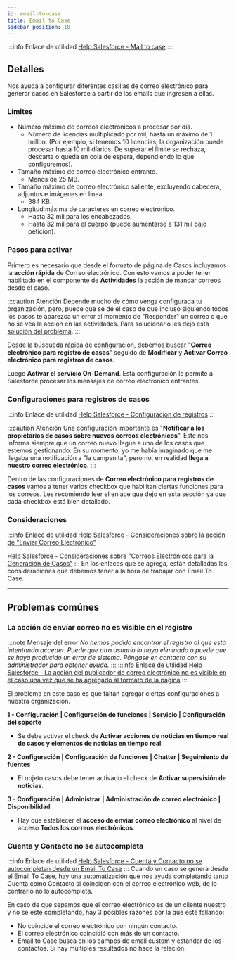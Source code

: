 ```yaml
---
id: email-to-case
title: Email to Case
sidebar_position: 10
---
```


:::info Enlace de utilidad
[Help Salesforce - Mail to case](https://help.salesforce.com/s/articleView?id=sf.customizesupport_email.htm&type=5)
:::

## Detalles
Nos ayuda a configurar diferentes casillas de correo electrónico para generar casos en Salesforce a partir de los emails que ingresen a ellas.

### Límites
* Número máximo de correos electrónicos a procesar por día.
    * Número de licencias multiplicado por mil, hasta un máximo de 1 millon. (Por ejemplo, si tenemos 10 licencias, la organización puede
    procesar hasta 10 mil díarios. De superar el límite se rechaza, descarta o queda en cola de espera, dependiendo lo que configuremos).
* Tamaño máximo de correo electrónico entrante.
    * Menos de 25 MB.
* Tamaño máximo de correo electrónico saliente, excluyendo cabecera, adjuntos e imágenes en línea.
    * 384 KB.
* Longitud máxima de caracteres en correo electrónico.
    * Hasta 32 mil para los encabezados.
    * Hasta 32 mil para el cuerpo (puede aumentarse a 131 mil bajo petición).

### Pasos para activar
Primero es necesario que desde el formato de página de Casos incluyamos la **acción rápida** de Correo electrónico. Con esto vamos a poder tener habilitado en el componente
de **Actividades** la acción de mandar correos desde el caso. 

:::caution Atención
Depende mucho de cómo venga configurada tu organización, pero, puede que se dé el caso de que incluso siguiendo todos los pasos te aparezca un error al momento de "Responder" un
correo o que no se vea la acción en las actividades. Para solucionarlo les dejo esta [solución del problema](emailToCase#la-acción-de-envíar-correo-no-es-visible-en-el-registro).
:::

Desde la búsqueda rápida de configuración, debemos buscar "**Correo electrónico para registro de casos**" seguido de **Modificar** y **Activar Correo electrónico para registros
de casos**. 

Luego **Activar el servicio On-Demand**. Esta configuración le permite a Salesforce procesar los mensajes de correo electrónico entrantes.

### Configuraciones para registros de casos
:::info Enlace de utilidad
[Help Salesforce - Configuración de registros](https://help.salesforce.com/s/articleView?id=sf.customizesupport_email_to_case_settings.htm&type=5)
:::

:::caution Atención
Una configuración importante es "**Notificar a los propietarios de casos sobre nuevos correos electrónicos**". Este nos informa siempre que un correo nuevo llegue a uno de los casos
que estemos gestionando. En su momento, yo me había imaginado que me llegaba una notificación a "la campanita", pero no, en realidad **llega a nuestro correo electrónico**.
:::

Dentro de las configuraciones de **Correo electrónico para registros de casos** vamos a tener varios checkbox que habilitan ciertas funciones para los correos. Les recomiendo 
leer el enlace que dejo en esta sección ya que cada checkbox está bien detallado.

### Consideraciones
:::info Enlace de utilidad
[Help Salesforce - Consideraciones sobre la acción de "Enviar Correo Electrónico"](https://help.salesforce.com/s/articleView?id=sf.case_interaction_send_email_quick_action_considerations.htm&type=5)

[Help Salesforce - Consideraciones sobre "Correos Electrónicos para la Generación de Casos"](https://help.salesforce.com/s/articleView?id=sf.faq_cases_email.htm&type=5)
:::
En los enlaces que se agrega, están detalladas las consideraciones que debemos tener a la hora de trabajar con Email To Case.

---
## Problemas comúnes

### La acción de envíar correo no es visible en el registro
:::note Mensaje del error
*No hemos podido encontrar el registro al que está intentando acceder. Puede que otro usuario lo haya eliminado o puede que se haya 
producido un error de sistema. Póngase en contacto con su administrador para obtener ayuda.*
:::
:::info Enlace de utilidad
[Help Salesforce - La acción del publicador de correo electrónico no es visible en el caso una vez que se ha agregado al formato de la página](https://help.salesforce.com/s/articleView?id=000387865&type=1)
:::

El problema en este caso es que faltan agregar ciertas configuraciones a nuestra organización.

**1 - Configuración | Configuración de funciones | Servicio | Configuración del soporte**
* Se debe activar el check de **Activar acciones de noticias en tiempo real de casos y elementos de noticias en tiempo real**.


**2 - Configuración | Configuración de funciones | Chatter | Seguimiento de fuentes**
* El objeto casos debe tener activado el check de **Activar supervisión de noticias**.

**3 - Configuración | Administrar | Administración de correo electrónico | Disponibilidad**
* Hay que establecer el **acceso de enviar correo electrónico** al nivel de acceso **Todos los correos electrónicos**. 

### Cuenta y Contacto no se autocompleta
:::info Enlace de utilidad
[Help Salesforce - Cuenta y Contacto no se autocompletan desde un Email To Case](https://help.salesforce.com/s/articleView?id=000386528&type=1)
:::
Cuando un caso se genera desde el Email To Case, hay una automatización que nos ayuda completando tanto Cuenta como Contacto si coinciden con el
correo electrónico web, de lo contrario no lo autocompleta.

En caso de que sepamos que el correo electrónico es de un cliente nuestro y no se esté completando, hay 3 posibles razones por la que esté fallando:
* No coincide el correo electrónico con ningún contacto.
* El correo electrónico coincidió con más de un contacto.
* Email to Case busca en los campos de email custom y estándar de los contactos. Si hay múltiples resultados no hace la relación.


